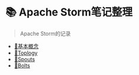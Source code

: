 # :books: Apache Storm笔记整理

> Apache Storm的记录

- [:tokyo_tower:基本概念](https://github.com/cjlovepp/storm-Notebook/blob/master/notes/%E5%9F%BA%E7%A1%80%E6%A6%82%E5%BF%B5.md)
- [:rainbow:Toplogy](https://github.com/cjlovepp/storm-Notebook/blob/master/notes/Topology.md)
- [:mega:Spouts](https://github.com/cjlovepp/storm-Notebook/blob/master/notes/Sputs.md)
- [:radio_button:Bolts](https://github.com/cjlovepp/storm-Notebook/blob/master/notes/Bolts.md)
